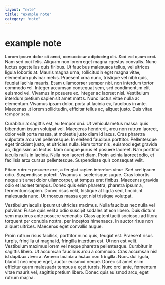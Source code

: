 ```yaml
---
layout: "note"
title: "example note"
category: "note"
---
```


# example note

Lorem ipsum dolor sit amet, consectetur adipiscing elit. Sed vel quam orci. Nam sed orci felis. Aliquam non lorem eget magna egestas convallis. Nunc luctus eget tellus quis finibus. Ut faucibus malesuada tellus, vel ultrices ligula lobortis at. Mauris magna urna, sollicitudin eget magna vitae, elementum pulvinar metus. Praesent urna nunc, tristique vel nibh quis, feugiat lacinia mauris. Etiam ullamcorper semper nisi, non interdum tortor commodo vel. Integer accumsan consequat sem, sed condimentum elit euismod vel. Vivamus in posuere ex. Integer ac laoreet nisl. Vestibulum interdum pretium sapien sit amet mattis. Nunc luctus vitae nulla ac elementum. Vivamus ipsum dolor, porta at lacinia eu, faucibus in ante. Maecenas ut lorem sollicitudin, efficitur tellus ac, aliquet justo. Duis vitae tempor sem.

Curabitur at sagittis est, eu tempor orci. Ut vehicula metus massa, quis bibendum ipsum volutpat vel. Maecenas hendrerit, arcu non rutrum laoreet, dolor velit porta massa, at molestie justo diam id lacus. Cras pharetra vulputate arcu vel pellentesque. In eleifend faucibus porttitor. Pellentesque eget tincidunt justo, et ultricies nulla. Nam tortor nisi, euismod eget gravida ac, dignissim ac lectus. Nam congue purus et posuere laoreet. Nam porttitor iaculis nulla in lacinia. Nulla non laoreet diam. Proin lacinia laoreet odio, et facilisis arcu cursus pellentesque. Suspendisse quis consequat velit.

Etiam rutrum posuere erat, a feugiat sapien interdum vitae. Sed sed ipsum odio. Suspendisse potenti. Vivamus ut scelerisque augue. Cras lobortis neque sit amet dolor ullamcorper, at tempus erat finibus. Maecenas gravida odio et laoreet tempus. Donec quis enim pharetra, pharetra ipsum a, fermentum sapien. Donec risus velit, tristique at ligula sed, tincidunt malesuada nunc. Ut rhoncus massa eget nisi tristique volutpat.

Vestibulum iaculis ipsum ut ultricies maximus. Nulla faucibus nec nulla vel pulvinar. Fusce quis velit a odio suscipit sodales at non libero. Duis dictum sem maximus ante posuere venenatis. Class aptent taciti sociosqu ad litora torquent per conubia nostra, per inceptos himenaeos. In auctor risus non aliquet ultrices. Maecenas eget convallis augue.

Proin rutrum risus facilisis, porttitor nunc quis, feugiat est. Praesent risus turpis, fringilla ut magna id, fringilla interdum est. Ut non est velit. Vestibulum maximus lorem vel neque pharetra pellentesque. Curabitur in sagittis libero. Ut accumsan faucibus arcu a commodo. Cras accumsan nisl id dapibus viverra. Aenean lacinia a lectus non fringilla. Nunc dui ligula, blandit nec neque eget, auctor euismod neque. Donec sit amet enim efficitur quam malesuada tempus a eget turpis. Nunc orci ante, fermentum vitae mauris vel, sagittis pretium libero. Donec quis euismod arcu, eget rutrum magna.